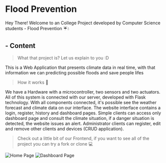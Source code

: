 # Flood Prevention
Hey There! Welcome to an College Project developed by Computer Science students - Flood Prevention ☔💧

## - Content 
> What that project is? Let us explain to you :D

This is a Web Application that presents climate data in real time, with that information we can predicting possible floods and save people lifes

> How it works 🤔

We have a Hardware with a microcontroller, two sensors and two actuators. All of this system is connected with our server, developed with Flask technology. With all components connected, it's possible see the weather forecast and climate data on our interface.
The website interface contains a login, register, history and dashboard pages. Simple clients can access only dashboard page and consult the climate situation, if a danger situation is detected, the website issues an alert. Administrator clients can register, edit and remove other clients and devices (CRUD application).

> Check out a little bit of our Frontend, if you want to see all of the project you can try a fork or clone 💻

![Home Page](https://media.licdn.com/dms/image/D4D22AQFDB1yu7QCoxQ/feedshare-shrink_800/0/1718668700560?e=1721865600&v=beta&t=JPg4is3Dq9zCFwINVhOmlGzjp0zDMcimROmwyHZj8D4)
![Dashboard Page](https://media.licdn.com/dms/image/D4D22AQHfN_c6WVhwYA/feedshare-shrink_800/0/1718668700877?e=1721865600&v=beta&t=l2IClYQrk0T42-4fVaSB87LWyqPOXrBr1EHG4cHhTUk)
